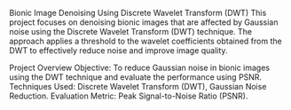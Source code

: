 Bionic Image Denoising Using Discrete Wavelet Transform (DWT)
This project focuses on denoising bionic images that are affected by Gaussian noise using the Discrete Wavelet Transform (DWT) technique. The approach applies a threshold to the wavelet coefficients obtained from the DWT to effectively reduce noise and improve image quality.

Project Overview
Objective: To reduce Gaussian noise in bionic images using the DWT technique and evaluate the performance using PSNR.
Techniques Used: Discrete Wavelet Transform (DWT), Gaussian Noise Reduction.
Evaluation Metric: Peak Signal-to-Noise Ratio (PSNR).
